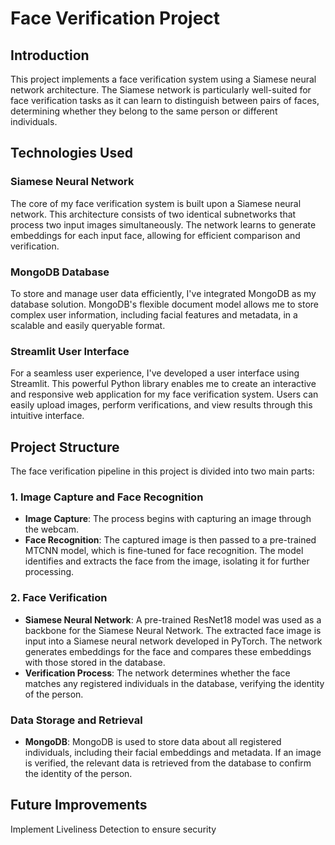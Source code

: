 # Face Verification Project

## Introduction

This project implements a face verification system using a Siamese neural network architecture. The Siamese network is particularly well-suited for face verification tasks as it can learn to distinguish between pairs of faces, determining whether they belong to the same person or different individuals.

## Technologies Used

### Siamese Neural Network

The core of my face verification system is built upon a Siamese neural network. This architecture consists of two identical subnetworks that process two input images simultaneously. The network learns to generate embeddings for each input face, allowing for efficient comparison and verification.

### MongoDB Database

To store and manage user data efficiently, I've integrated MongoDB as my database solution. MongoDB's flexible document model allows me to store complex user information, including facial features and metadata, in a scalable and easily queryable format.

### Streamlit User Interface

For a seamless user experience, I've developed a user interface using Streamlit. This powerful Python library enables me to create an interactive and responsive web application for my face verification system. Users can easily upload images, perform verifications, and view results through this intuitive interface.

## Project Structure
The face verification pipeline in this project is divided into two main parts:

### 1. Image Capture and Face Recognition

- **Image Capture**: The process begins with capturing an image through the webcam.
- **Face Recognition**: The captured image is then passed to a pre-trained MTCNN model, which is fine-tuned for face recognition. The model identifies and extracts the face from the image, isolating it for further processing.

### 2. Face Verification

- **Siamese Neural Network**: A pre-trained ResNet18 model was used as a backbone for the Siamese Neural Network. The extracted face image is input into a Siamese neural network developed in PyTorch. The network generates embeddings for the face and compares these embeddings with those stored in the database.
- **Verification Process**: The network determines whether the face matches any registered individuals in the database, verifying the identity of the person.

### Data Storage and Retrieval

- **MongoDB**: MongoDB is used to store data about all registered individuals, including their facial embeddings and metadata. If an image is verified, the relevant data is retrieved from the database to confirm the identity of the person.

## Future Improvements

Implement Liveliness Detection to ensure security
